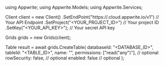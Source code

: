 using Appwrite;
using Appwrite.Models;
using Appwrite.Services;

Client client = new Client()
    .SetEndPoint("https://<REGION>.cloud.appwrite.io/v1") // Your API Endpoint
    .SetProject("<YOUR_PROJECT_ID>") // Your project ID
    .SetKey("<YOUR_API_KEY>"); // Your secret API key

Grids grids = new Grids(client);

Table result = await grids.CreateTable(
    databaseId: "<DATABASE_ID>",
    tableId: "<TABLE_ID>",
    name: "<NAME>",
    permissions: ["read("any")"], // optional
    rowSecurity: false, // optional
    enabled: false // optional
);